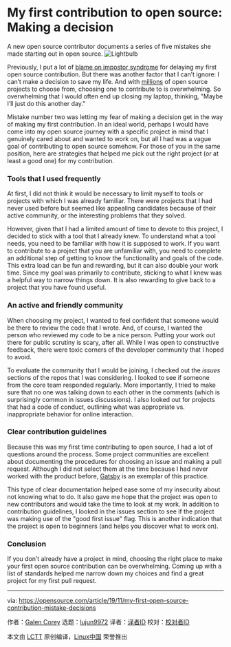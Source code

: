 [#]: collector: (lujun9972)
[#]: translator: ( chenmu-kk )
[#]: reviewer: ( )
[#]: publisher: ( )
[#]: url: ( )
[#]: subject: (My first contribution to open source: Making a decision)
[#]: via: (https://opensource.com/article/19/11/my-first-open-source-contribution-mistake-decisions)
[#]: author: (Galen Corey https://opensource.com/users/galenemco)

My first contribution to open source: Making a decision
======
A new open source contributor documents a series of five mistakes she
made starting out in open source.
![Lightbulb][1]

Previously, I put a lot of [blame on impostor syndrome][2] for delaying my first open source contribution. But there was another factor that I can’t ignore: I can’t make a decision to save my life. And with [millions][3] of open source projects to choose from, choosing one to contribute to is overwhelming. So overwhelming that I would often end up closing my laptop, thinking, "Maybe I’ll just do this another day."

Mistake number two was letting my fear of making a decision get in the way of making my first contribution. In an ideal world, perhaps I would have come into my open source journey with a specific project in mind that I genuinely cared about and wanted to work on, but all I had was a vague goal of contributing to open source somehow. For those of you in the same position, here are strategies that helped me pick out the right project (or at least a good one) for my contribution.

### Tools that I used frequently

At first, I did not think it would be necessary to limit myself to tools or projects with which I was already familiar. There were projects that I had never used before but seemed like appealing candidates because of their active community, or the interesting problems that they solved.

However, given that I had a limited amount of time to devote to this project, I decided to stick with a tool that I already knew. To understand what a tool needs, you need to be familiar with how it is supposed to work. If you want to contribute to a project that you are unfamiliar with, you need to complete an additional step of getting to know the functionality and goals of the code. This extra load can be fun and rewarding, but it can also double your work time. Since my goal was primarily to contribute, sticking to what I knew was a helpful way to narrow things down. It is also rewarding to give back to a project that you have found useful.

### An active and friendly community

When choosing my project, I wanted to feel confident that someone would be there to review the code that I wrote. And, of course, I wanted the person who reviewed my code to be a nice person. Putting your work out there for public scrutiny is scary, after all. While I was open to constructive feedback, there were toxic corners of the developer community that I hoped to avoid.

To evaluate the community that I would be joining, I checked out the _issues_ sections of the repos that I was considering. I looked to see if someone from the core team responded regularly. More importantly, I tried to make sure that no one was talking down to each other in the comments (which is surprisingly common in issues discussions). I also looked out for projects that had a code of conduct, outlining what was appropriate vs. inappropriate behavior for online interaction.

### Clear contribution guidelines

Because this was my first time contributing to open source, I had a lot of questions around the process. Some project communities are excellent about documenting the procedures for choosing an issue and making a pull request. Although I did not select them at the time because I had never worked with the product before, [Gatsby][4] is an exemplar of this practice.

This type of clear documentation helped ease some of my insecurity about not knowing what to do. It also gave me hope that the project was open to new contributors and would take the time to look at my work. In addition to contribution guidelines, I looked in the issues section to see if the project was making use of the "good first issue" flag. This is another indication that the project is open to beginners (and helps you discover what to work on).

### Conclusion

If you don’t already have a project in mind, choosing the right place to make your first open source contribution can be overwhelming. Coming up with a list of standards helped me narrow down my choices and find a great project for my first pull request.

--------------------------------------------------------------------------------

via: https://opensource.com/article/19/11/my-first-open-source-contribution-mistake-decisions

作者：[Galen Corey][a]
选题：[lujun9972][b]
译者：[译者ID](https://github.com/译者ID)
校对：[校对者ID](https://github.com/校对者ID)

本文由 [LCTT](https://github.com/LCTT/TranslateProject) 原创编译，[Linux中国](https://linux.cn/) 荣誉推出

[a]: https://opensource.com/users/galenemco
[b]: https://github.com/lujun9972
[1]: https://opensource.com/sites/default/files/styles/image-full-size/public/lead-images/lightbulb-idea-think-yearbook-lead.png?itok=5ZpCm0Jh (Lightbulb)
[2]: https://opensource.com/article/19/10/my-first-open-source-contribution-mistakes
[3]: https://github.blog/2018-02-08-open-source-project-trends-for-2018/
[4]: https://www.gatsbyjs.org/contributing/
